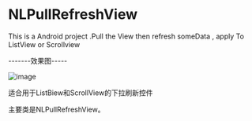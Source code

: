 NLPullRefreshView
=================

This is a Android project .Pull the View then refresh someData , apply To ListView or Scrollview

-------效果图-----

![image](https://github.com/killnono/NLPullRefreshView/blob/master/device-2013-09-10-175403.png)

适合用于ListBiew和ScrollView的下拉刷新控件

主要类是NLPullRefreshView。


